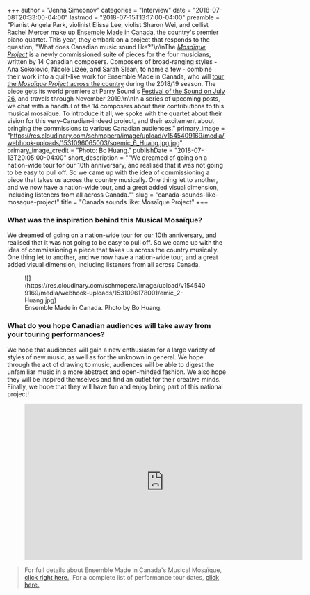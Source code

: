 +++
author = "Jenna Simeonov"
categories = "Interview"
date = "2018-07-08T20:33:00-04:00"
lastmod = "2018-07-15T13:17:00-04:00"
preamble = "Pianist Angela Park, violinist Elissa Lee, violist Sharon Wei, and cellist Rachel Mercer make up [Ensemble Made in Canada](https://www.ensemblemadeincanada.com/biography/), the country's premier piano quartet. This year, they embark on a project that responds to the question, \"What does Canadian music sound like?\"\n\nThe [*Mosaïque Project*](https://www.ensemblemadeincanada.com/mosaique-project/about-the-project/) is a newly commissioned suite of pieces for the four musicians, written by 14 Canadian composers. Composers of broad-ranging styles - Ana Sokolović, Nicole Lizée, and Sarah Slean, to name a few - combine their work into a quilt-like work for Ensemble Made in Canada, who will [tour the *Mosaïque Project* across the country](https://www.ensemblemadeincanada.com/tour) during the 2018/19 season. The piece gets its world premiere at Parry Sound's [Festival of the Sound on July 26](http://www.festivalofthesound.ca/calendar-events), and travels through November 2019.\n\nIn a series of upcoming posts, we chat with a handful of the 14 composers about their contributions to this musical mosaïque. To introduce it all, we spoke with the quartet about their vision for this very-Canadian-indeed project, and their excitement about bringing the commissions to various Canadian audiences."
primary_image = "https://res.cloudinary.com/schmopera/image/upload/v1545409169/media/webhook-uploads/1531096065003/sqemic_6_Huang.jpg.jpg"
primary_image_credit = "Photo: Bo Huang."
publishDate = "2018-07-13T20:05:00-04:00"
short_description = "&quot;We dreamed of going on a nation-wide tour for our 10th anniversary, and realised that it was not going to be easy to pull off. So we came up with the idea of commissioning a piece that takes us across the country musically. One thing let to another, and we now have a nation-wide tour, and a great added visual dimension, including listeners from all across Canada.&quot;"
slug = "canada-sounds-like-mosaque-project"
title = "Canada sounds like: Mosaïque Project"
+++

### What was the inspiration behind this Musical Mosaïque?

We dreamed of going on a nation-wide tour for our 10th anniversary, and realised that it was not going to be easy to pull off. So we came up with the idea of commissioning a piece that takes us across the country musically. One thing let to another, and we now have a nation-wide tour, and a great added visual dimension, including listeners from all across Canada.

<figure data-type="image">
![](https://res.cloudinary.com/schmopera/image/upload/v1545409169/media/webhook-uploads/1531096178001/emic_2-Huang.jpg)
<figcaption>Ensemble Made in Canada. Photo by Bo Huang.</figcaption>
</figure>

### What do you hope Canadian audiences will take away from your touring performances?

We hope that audiences will gain a new enthusiasm for a large variety of styles of new music, as well as for the unknown in general. We hope through the act of drawing to music, audiences will be able to digest the unfamiliar music in a more abstract and open-minded fashion. We also hope they will be inspired themselves and find an outlet for their creative minds.  Finally, we hope that they will have fun and enjoy being part of this national project!

<figure data-type="video">
<iframe width="640" height="360" src="https://www.youtube.com/embed/-RH9dBTW_kQ?list=PLFwYc7IVissZ0owB13vtwEFtu6Q8ymUEw" frameborder="0" allow="autoplay; encrypted-media" allowfullscreen></iframe>
</figure>

>For full details about Ensemble Made in Canada's Musical Mosaïque, [click right here.](https://www.ensemblemadeincanada.com/mosaique-project/about-the-project/). For a complete list of performance tour dates, [click here.](https://www.ensemblemadeincanada.com/mosaique-project/tour-2/)
